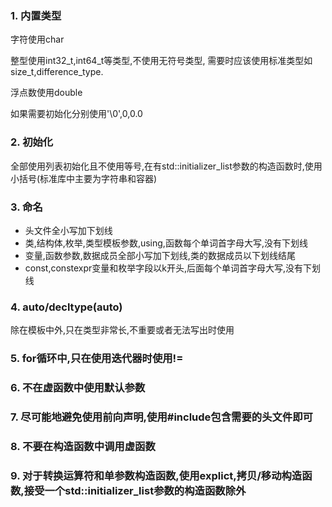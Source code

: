 ### 1. 内置类型

字符使用char

整型使用int32_t,int64_t等类型,不使用无符号类型, 需要时应该使用标准类型如size_t,difference_type.

浮点数使用double

如果需要初始化分别使用'\0',0,0.0

### 2. 初始化

全部使用列表初始化且不使用等号,在有std::initializer_list参数的构造函数时,使用小括号(标准库中主要为字符串和容器)

### 3. 命名

* 头文件全小写加下划线
* 类,结构体,枚举,类型模板参数,using,函数每个单词首字母大写,没有下划线
* 变量,函数参数,数据成员全部小写加下划线,类的数据成员以下划线结尾
* const,constexpr变量和枚举字段以k开头,后面每个单词首字母大写,没有下划线

### 4. auto/decltype(auto)

除在模板中外,只在类型非常长,不重要或者无法写出时使用

### 5. for循环中,只在使用迭代器时使用!= 

### 6. 不在虚函数中使用默认参数

### 7. 尽可能地避免使用前向声明,使用#include包含需要的头文件即可

### 8. 不要在构造函数中调用虚函数

### 9. 对于转换运算符和单参数构造函数,使用explict,拷贝/移动构造函数,接受一个std::initializer_list参数的构造函数除外